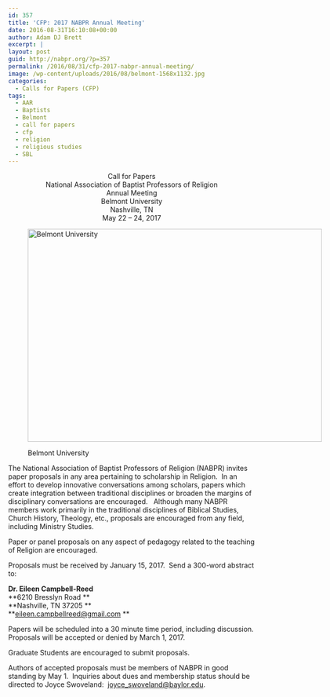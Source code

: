 ```yaml
---
id: 357
title: 'CFP: 2017 NABPR Annual Meeting'
date: 2016-08-31T16:10:08+00:00
author: Adam DJ Brett
excerpt: |
layout: post
guid: http://nabpr.org/?p=357
permalink: /2016/08/31/cfp-2017-nabpr-annual-meeting/
image: /wp-content/uploads/2016/08/belmont-1568x1132.jpg
categories:
  - Calls for Papers (CFP)
tags:
  - AAR
  - Baptists
  - Belmont
  - call for papers
  - cfp
  - religion
  - religious studies
  - SBL
---
```

<p style="text-align: center;">
  Call for Papers<br /> National Association of Baptist Professors of Religion<br /> Annual Meeting<br /> Belmont University<br /> Nashville, TN<br /> May 22 – 24, 2017
</p><figure id="attachment_371" aria-describedby="caption-attachment-371" style="width: 600px" class="wp-caption aligncenter">

[<img class="wp-image-371 size-large" src="http://nabpr.org/wp-content/uploads/2016/08/belmont-1024x740.jpg" alt="Belmont University" width="600" height="434" srcset="http://3.83.244.150/wp-content/uploads/2016/08/belmont-1024x740.jpg 1024w, http://3.83.244.150/wp-content/uploads/2016/08/belmont-300x217.jpg 300w, http://3.83.244.150/wp-content/uploads/2016/08/belmont-768x555.jpg 768w, http://3.83.244.150/wp-content/uploads/2016/08/belmont-1568x1132.jpg 1568w" sizes="(max-width: 600px) 100vw, 600px" />](http://3.83.244.150/wp-content/uploads/2016/08/belmont.jpg)<figcaption id="caption-attachment-371" class="wp-caption-text">Belmont University</figcaption></figure> 

The National Association of Baptist Professors of Religion (NABPR) invites paper proposals in any area pertaining to scholarship in Religion.  In an effort to develop innovative conversations among scholars, papers which create integration between traditional disciplines or broaden the margins of disciplinary conversations are encouraged.   Although many NABPR members work primarily in the traditional disciplines of Biblical Studies, Church History, Theology, etc., proposals are encouraged from any field, including Ministry Studies.

Paper or panel proposals on any aspect of pedagogy related to the teaching of Religion are encouraged.

Proposals must be received by January 15, 2017.  Send a 300-word abstract to:

**Dr. Eileen Campbell-Reed**  
**6210 Bresslyn Road **  
**Nashville, TN 37205 **  
**<eileen.campbellreed@gmail.com> **

Papers will be scheduled into a 30 minute time period, including discussion.  
Proposals will be accepted or denied by March 1, 2017.

Graduate Students are encouraged to submit proposals.

Authors of accepted proposals must be members of NABPR in good standing by May 1.  Inquiries about dues and membership status should be directed to Joyce Swoveland:  joyce_swoveland@baylor.edu.